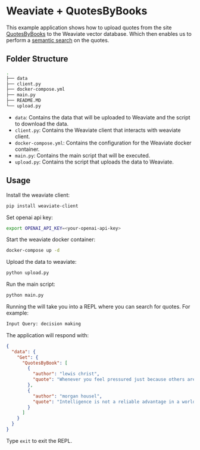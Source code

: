 # Weaviate + QuotesByBooks

This example application shows how to upload quotes from the site [QuotesByBooks](https://quotesbybook.netlify.app/) to the Weaviate vector database. Which then enables us to perform a [semantic search](https://en.wikipedia.org/wiki/Semantic_search) on the quotes.

## Folder Structure

```bash
.
├── data
├── client.py
├── docker-compose.yml
├── main.py
├── README.MD
└── upload.py
```

- `data`: Contains the data that will be uploaded to Weaviate and the script to download the data.
- `client.py`: Contains the Weaviate client that interacts with weaviate client.
- `docker-compose.yml`: Contains the configuration for the Weaviate docker container.
- `main.py`: Contains the main script that will be executed.
- `upload.py`: Contains the script that uploads the data to Weaviate.

## Usage

Install the weaviate client:

```bash
pip install weaviate-client
```

Set openai api key:

```bash
export OPENAI_API_KEY=<your-openai-api-key>
```

Start the weaviate docker container:

```bash
docker-compose up -d
```

Upload the data to weaviate:

```bash
python upload.py
```

Run the main script:

```bash
python main.py
```

Running the will take you into a REPL where you can search for quotes. For example:

```bash
Input Query: decision making
```

The application will respond with:

```json
{
  "data": {
    "Get": {
      "QuotesByBook": [
        {
          "author": "lewis christ",
          "quote": "Whenever you feel pressured just because others are doing it, pause for a while. Give it time to notice ann wait until there is evidence to prove that it's the right action before you give in."
        },
        {
          "author": "morgan housel",
          "quote": "Intelligence is not a reliable advantage in a world that's become as connected as ours has. But flexibility is."
        }
      ]
    }
  }
}
```

Type `exit` to exit the REPL.

